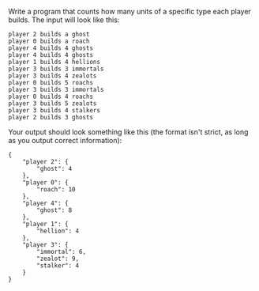 Write a program that counts how many units of a specific type each player builds. The input will look like this:

```
player 2 builds a ghost
player 0 builds a roach
player 4 builds 4 ghosts
player 4 builds 4 ghosts
player 1 builds 4 hellions
player 3 builds 3 immortals
player 3 builds 4 zealots
player 0 builds 5 roachs
player 3 builds 3 immortals
player 0 builds 4 roachs
player 3 builds 5 zealots
player 3 builds 4 stalkers
player 2 builds 3 ghosts
```

Your output should look something like this (the format isn't strict, as long as you output correct information):

```
{
    "player 2": {
        "ghost": 4
    },
    "player 0": {
        "roach": 10
    },
    "player 4": {
        "ghost": 8
    },
    "player 1": {
        "hellion": 4
    },
    "player 3": {
        "immortal": 6,
        "zealot": 9,
        "stalker": 4
    }
}
```

